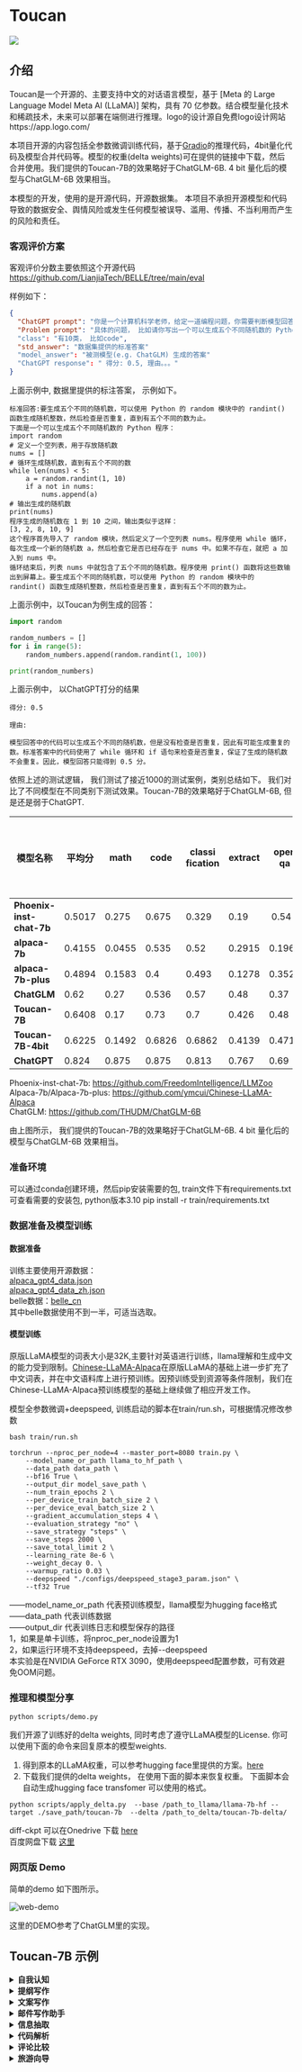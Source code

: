 # Toucan

![](resources/logo.png)


## 介绍

Toucan是一个开源的、主要支持中文的对话语言模型，基于 [Meta 的 Large Language Model Meta AI (LLaMA)] 架构，具有 70 亿参数。结合模型量化技术和稀疏技术，未来可以部署在端侧进行推理。logo的设计源自免费logo设计网站https://app.logo.com/ 	


本项目开源的内容包括全参数微调训练代码，基于[Gradio](https://gradio.app/)的推理代码，4bit量化代码及模型合并代码等。模型的权重(delta weights)可在提供的链接中下载，然后合并使用。我们提供的Toucan-7B的效果略好于ChatGLM-6B. 4 bit 量化后的模型与ChatGLM-6B 效果相当。


本模型的开发，使用的是开源代码，开源数据集。 本项目不承担开源模型和代码导致的数据安全、舆情风险或发生任何模型被误导、滥用、传播、不当利用而产生的风险和责任。

### 客观评价方案

客观评价分数主要依照这个开源代码 https://github.com/LianjiaTech/BELLE/tree/main/eval   

样例如下：

```json
{
  "ChatGPT prompt": "你是一个计算机科学老师，给定一道编程问题，你需要判断模型回答能否解决该问题，分数在0到1之间。标准答案仅作为参考。模型回答中的代码步骤可以和标准答案不同，但一定要是正确的。请按照"得分:"这样的形式输出分数",
  "Problem prompt": "具体的问题， 比如请你写出一个可以生成五个不同随机数的 Python 程序。"
  "class": "有10类， 比如code",
  "std_answer": "数据集提供的标准答案"
  "model_answer": "被测模型(e.g. ChatGLM) 生成的答案"
  "ChatGPT response": " 得分: 0.5, 理由。。。"
}
```

上面示例中, 数据里提供的标注答案， 示例如下。 

```
标准回答:要生成五个不同的随机数，可以使用 Python 的 random 模块中的 randint() 函数生成随机整数，然后检查是否重复，直到有五个不同的数为止。
下面是一个可以生成五个不同随机数的 Python 程序：
import random
# 定义一个空列表，用于存放随机数
nums = []
# 循环生成随机数，直到有五个不同的数
while len(nums) < 5:
    a = random.randint(1, 10)
    if a not in nums:
        nums.append(a)
# 输出生成的随机数
print(nums)
程序生成的随机数在 1 到 10 之间，输出类似于这样：   
[3, 2, 8, 10, 9]    
这个程序首先导入了 random 模块，然后定义了一个空列表 nums。程序使用 while 循环，每次生成一个新的随机数 a，然后检查它是否已经存在于 nums 中。如果不存在，就把 a 加入到 nums 中。
循环结束后，列表 nums 中就包含了五个不同的随机数。程序使用 print() 函数将这些数输出到屏幕上。要生成五个不同的随机数，可以使用 Python 的 random 模块中的 randint() 函数生成随机整数，然后检查是否重复，直到有五个不同的数为止。
```

上面示例中，以Toucan为例生成的回答： 
```python
import random

random_numbers = []
for i in range(5):
    random_numbers.append(random.randint(1, 100))

print(random_numbers)
```

上面示例中， 以ChatGPT打分的结果

```
得分: 0.5

理由: 

模型回答中的代码可以生成五个不同的随机数，但是没有检查是否重复，因此有可能生成重复的数。标准答案中的代码使用了 while 循环和 if 语句来检查是否重复，保证了生成的随机数不会重复。因此，模型回答只能得到 0.5 分。
```


依照上述的测试逻辑， 我们测试了接近1000的测试案例，类别总结如下。 我们对比了不同模型在不同类别下测试效果。Toucan-7B的效果略好于ChatGLM-6B, 但是还是弱于ChatGPT.     

| **模型名称**                  | **平均分** | **math** | **code** | **classi fication** | **extract** | **open qa** | **closed qa** | **generation** | **brainstorming** | **rewrite** | **summarization** |  **去除 math 和 code 的平均分** | **注释**                                                               |
|---------------------------|-----------|----------|--------------------|--------------|--------------|----------------|-----------------|--------------------|--------------|--------------------|---------|-------------------------|------------------------------------------------------------------------|
| **Phoenix-inst-chat-7b** |0.5017 | 0.275     | 0.675    | 0.329              | 0.19         |  0.54        | 0.35           | 0.825           | 0.81               | 0.8          | 0.27                 |  0.514                  | num_beams = 4, do_sample = False,min_new_tokens=1,max_new_tokens=512,  |
| **alpaca-7b**            |0.4155 | 0.0455    | 0.535    | 0.52               | 0.2915       | 0.1962       | 0.5146         | 0.475           | 0.3584             | 0.8163       | 0.4026              | 0.4468                  |                                                                        |
| **alpaca-7b-plus**       |0.4894  | 0.1583    | 0.4      | 0.493              | 0.1278       | 0.3524       | 0.4214         | 0.9125          | 0.8571             | 0.8561       | 0.3158              | 0.542                   |                                                                        |
| **ChatGLM**              |0.62 | 0.27      | 0.536    | 0.57               | 0.48         | 0.37         | 0.6            | 0.93            | 0.9                | 0.87         | 0.64                 | 0.67                    |                                                                        |
| **Toucan-7B**          |0.6408 | 0.17      | 0.73     | 0.7                | 0.426        | 0.48         | 0.63           | 0.92            | 0.89               | 0.93         | 0.52                | 0.6886                  |                                                                        |
| **Toucan-7B-4bit**          |0.6225 | 0.1492      | 0.6826     | 0.6862                | 0.4139        | 0.4716         | 0.5711           | 0.9129            | 0.88               | 0.9088         | 0.5487                | 0.6741                  |                                                                        |
| **ChatGPT**              |0.824  | 0.875     | 0.875    | 0.813              | 0.767        | 0.69         | 0.751          | 0.971           | 0.944              | 0.861        | 0.795                | 0.824                   |                                                                        |

Phoenix-inst-chat-7b: https://github.com/FreedomIntelligence/LLMZoo   
Alpaca-7b/Alpaca-7b-plus: https://github.com/ymcui/Chinese-LLaMA-Alpaca   
ChatGLM: https://github.com/THUDM/ChatGLM-6B    

由上图所示， 我们提供的Toucan-7B的效果略好于ChatGLM-6B. 4 bit 量化后的模型与ChatGLM-6B 效果相当。 


### 准备环境

可以通过conda创建环境，然后pip安装需要的包, train文件下有requirements.txt可查看需要的安装包, python版本3.10
pip install -r train/requirements.txt

### 数据准备及模型训练

#### 数据准备

训练主要使用开源数据：  
[alpaca_gpt4_data.json](https://github.com/kendryte/Toucan-LLM/blob/main/data/alpaca_gpt4_data.json)  
[alpaca_gpt4_data_zh.json](https://github.com/kendryte/Toucan-LLM/blob/main/data/alpaca_gpt4_data_zh.json)  
belle数据：[belle_cn](https://huggingface.co/datasets/BelleGroup/train_2M_CN)  
其中belle数据使用不到一半，可适当选取。

#### 模型训练

原版LLaMA模型的词表大小是32K,主要针对英语进行训练，llama理解和生成中文的能力受到限制。[Chinese-LLaMA-Alpaca](https://github.com/ymcui/Chinese-LLaMA-Alpaca)在原版LLaMA的基础上进一步扩充了中文词表，并在中文语料库上进行预训练。因预训练受到资源等条件限制，我们在Chinese-LLaMA-Alpaca预训练模型的基础上继续做了相应开发工作。

模型全参数微调+deepspeed, 训练启动的脚本在train/run.sh，可根据情况修改参数  
```
bash train/run.sh
```

```
torchrun --nproc_per_node=4 --master_port=8080 train.py \
    --model_name_or_path llama_to_hf_path \
    --data_path data_path \
    --bf16 True \
    --output_dir model_save_path \
    --num_train_epochs 2 \
    --per_device_train_batch_size 2 \
    --per_device_eval_batch_size 2 \
    --gradient_accumulation_steps 4 \
    --evaluation_strategy "no" \
    --save_strategy "steps" \
    --save_steps 2000 \
    --save_total_limit 2 \
    --learning_rate 8e-6 \
    --weight_decay 0. \
    --warmup_ratio 0.03 \
    --deepspeed "./configs/deepspeed_stage3_param.json" \
    --tf32 True
```

——model_name_or_path 代表预训练模型，llama模型为hugging face格式  
——data_path 代表训练数据  
——output_dir 代表训练日志和模型保存的路径  
1，如果是单卡训练，将nproc_per_node设置为1  
2，如果运行环境不支持deepspeed，去掉--deepspeed  
本实验是在NVIDIA GeForce RTX 3090，使用deepspeed配置参数，可有效避免OOM问题。  

### 推理和模型分享

```shell
python scripts/demo.py
```

我们开源了训练好的delta weights, 同时考虑了遵守LLaMA模型的License.  你可以使用下面的命令来回复原本的模型weights. 

1.  得到原本的LLaMA权重，可以参考hugging face里提供的方案。[here](https://huggingface.co/docs/transformers/main/model_doc/llama)   
2. 下载我们提供的delta weights， 在使用下面的脚本来恢复权重。 下面脚本会自动生成hugging face transfomer 可以使用的格式。 


```shell
python scripts/apply_delta.py  --base /path_to_llama/llama-7b-hf --target ./save_path/toucan-7b  --delta /path_to_delta/toucan-7b-delta/
```
diff-ckpt 可以在Onedrive 下载 [here](https://1drv.ms/f/s!Ar5igoMgwOq4gdowvr5NQDHOQp2OxQ?e=dzYSuE)  
百度网盘下载 [这里](https://pan.baidu.com/s/15TClkCOV2RmZffey5giczA?pwd=qwer)  


### 网页版 Demo

简单的demo 如下图所示。

![web-demo](resources/web-demo.gif)


这里的DEMO参考了ChatGLM里的实现。 


## Toucan-7B 示例


<details><summary><b>自我认知</b></summary>

![](resources/Toucan-self.PNG)

</details>

<details><summary><b>提纲写作</b></summary>

![](resources/toucan-blog.PNG)

</details>

<details><summary><b>文案写作</b></summary>

![](resources/toucan-w.PNG)


</details>

<details><summary><b>邮件写作助手</b></summary>

![](resources/Toucan-ew1.PNG)

![](resources/toucan-ew2.PNG)

</details>

<details><summary><b>信息抽取</b></summary>

![](resources/toucan-info.PNG)

</details>

<details><summary><b>代码解析</b></summary>

![](resources/toucan-code1.PNG)

</details>

<details><summary><b>评论比较</b></summary>

![](resources/Toucan-rew.PNG)

</details>

<details><summary><b>旅游向导</b></summary>

![](resources/Toucan-tour.PNG)

</details>
